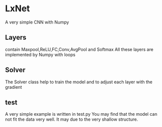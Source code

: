 # LxNet
A very simple CNN with Numpy

## Layers

contain Maxpool,ReLU,FC,Conv,AvgPool and Softmax
All these layers are implemented by Numpy with loops


## Solver

The Solver class help to train the model and to adjust each layer with the gradient 


## test

A very simple example is written in test.py
You may find that the model can not fit the data very well.
It may due to the very shallow structure.
